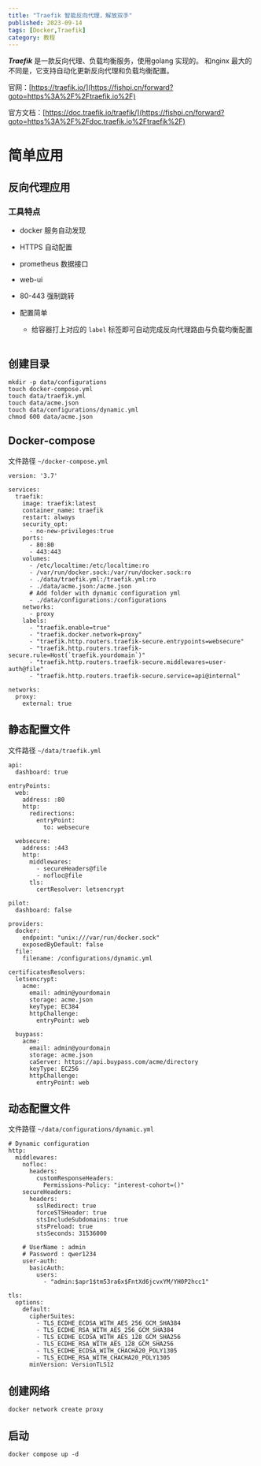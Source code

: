 ```yaml
---
title: "Traefik 智能反向代理，解放双手"
published: 2023-09-14
tags: [Docker,Traefik]
category: 教程
---
```


**_Traefik_** 是一款反向代理、负载均衡服务，使用golang 实现的。 和nginx 最大的不同是，它支持自动化更新反向代理和负载均衡配置。

官网：[https://traefik.io/](https://fishpi.cn/forward?goto=https%3A%2F%2Ftraefik.io%2F)

官方文档：[https://doc.traefik.io/traefik/](https://fishpi.cn/forward?goto=https%3A%2F%2Fdoc.traefik.io%2Ftraefik%2F)

# 简单应用

## 反向代理应用

### 工具特点

- docker 服务自动发现

- HTTPS 自动配置

- prometheus 数据接口

- web-ui

- 80-443 强制跳转

- 配置简单
    - 给容器打上对应的 `label` 标签即可自动完成反向代理路由与负载均衡配置

<picture>
    <source srcset="https://s3.catcat.blog/images/2023/09/QQ_1731912028454.avif" type="image/avif">
    <source srcset="https://s3.catcat.blog/images/2023/09/QQ_1731912028454.webp" type="image/webp">
    <img src="https://s3.catcat.blog/images/2023/09/QQ_1731912028454.jpg" alt="" loading="lazy">
</picture>

## 创建目录

```shell
mkdir -p data/configurations
touch docker-compose.yml
touch data/traefik.yml
touch data/acme.json
touch data/configurations/dynamic.yml
chmod 600 data/acme.json
```

## Docker-compose

文件路径 `~/docker-compose.yml`

```shell
version: '3.7'

services:
  traefik:
    image: traefik:latest 
    container_name: traefik
    restart: always
    security_opt:
      - no-new-privileges:true
    ports:
      - 80:80
      - 443:443
    volumes:
      - /etc/localtime:/etc/localtime:ro
      - /var/run/docker.sock:/var/run/docker.sock:ro
      - ./data/traefik.yml:/traefik.yml:ro
      - ./data/acme.json:/acme.json
      # Add folder with dynamic configuration yml
      - ./data/configurations:/configurations
    networks:
      - proxy
    labels:
      - "traefik.enable=true"
      - "traefik.docker.network=proxy"
      - "traefik.http.routers.traefik-secure.entrypoints=websecure"
      - "traefik.http.routers.traefik-secure.rule=Host(`traefik.yourdomain`)"
      - "traefik.http.routers.traefik-secure.middlewares=user-auth@file"
      - "traefik.http.routers.traefik-secure.service=api@internal"

networks:
  proxy:
    external: true
```

## 静态配置文件

文件路径 `~/data/traefik.yml`

```shell
api:
  dashboard: true

entryPoints:
  web:
    address: :80
    http:
      redirections:
        entryPoint:
          to: websecure

  websecure:
    address: :443
    http:
      middlewares:
        - secureHeaders@file
        - nofloc@file
      tls:
        certResolver: letsencrypt

pilot:
  dashboard: false

providers:
  docker:
    endpoint: "unix:///var/run/docker.sock"
    exposedByDefault: false
  file:
    filename: /configurations/dynamic.yml

certificatesResolvers:
  letsencrypt:
    acme:
      email: admin@yourdomain
      storage: acme.json
      keyType: EC384
      httpChallenge:
        entryPoint: web

  buypass:
    acme:
      email: admin@yourdomain
      storage: acme.json
      caServer: https://api.buypass.com/acme/directory
      keyType: EC256
      httpChallenge:
        entryPoint: web
```

## 动态配置文件

文件路径 `~/data/configurations/dynamic.yml`

```shell
# Dynamic configuration
http:
  middlewares:
    nofloc:
      headers:
        customResponseHeaders:
          Permissions-Policy: "interest-cohort=()"
    secureHeaders:
      headers:
        sslRedirect: true
        forceSTSHeader: true
        stsIncludeSubdomains: true
        stsPreload: true
        stsSeconds: 31536000

    # UserName : admin
    # Password : qwer1234          
    user-auth:
      basicAuth:
        users:
          - "admin:$apr1$tm53ra6x$FntXd6jcvxYM/YH0P2hcc1"

tls:
  options:
    default:
      cipherSuites:
        - TLS_ECDHE_ECDSA_WITH_AES_256_GCM_SHA384
        - TLS_ECDHE_RSA_WITH_AES_256_GCM_SHA384
        - TLS_ECDHE_ECDSA_WITH_AES_128_GCM_SHA256
        - TLS_ECDHE_RSA_WITH_AES_128_GCM_SHA256
        - TLS_ECDHE_ECDSA_WITH_CHACHA20_POLY1305
        - TLS_ECDHE_RSA_WITH_CHACHA20_POLY1305
      minVersion: VersionTLS12
```

## 创建网络

```shell
docker network create proxy
```

## 启动

```shell
docker compose up -d
```

<picture>
    <source srcset="https://s3.catcat.blog/images/2023/09/image-89-1024x512.avif" type="image/avif">
    <source srcset="https://s3.catcat.blog/images/2023/09/image-89-1024x512.webp" type="image/webp">
    <img src="https://s3.catcat.blog/images/2023/09/image-89-1024x512.jpg" alt="" loading="lazy">
</picture>
